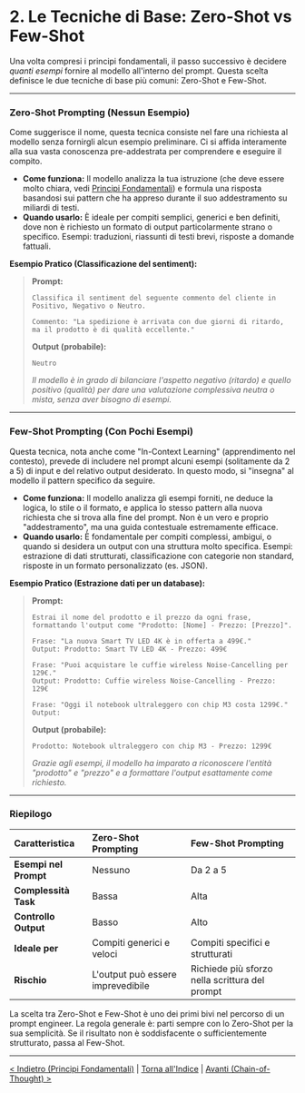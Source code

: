 # 2. Le Tecniche di Base: Zero-Shot vs Few-Shot

Una volta compresi i principi fondamentali, il passo successivo è decidere _quanti esempi_ fornire al modello all'interno del prompt. Questa scelta definisce le due tecniche di base più comuni: Zero-Shot e Few-Shot.

---

### Zero-Shot Prompting (Nessun Esempio)

Come suggerisce il nome, questa tecnica consiste nel fare una richiesta al modello senza fornirgli alcun esempio preliminare. Ci si affida interamente alla sua vasta conoscenza pre-addestrata per comprendere e eseguire il compito.

- **Come funziona:** Il modello analizza la tua istruzione (che deve essere molto chiara, vedi [Principi Fondamentali](./01-principi-fondamentali.md)) e formula una risposta basandosi sui pattern che ha appreso durante il suo addestramento su miliardi di testi.
- **Quando usarlo:** È ideale per compiti semplici, generici e ben definiti, dove non è richiesto un formato di output particolarmente strano o specifico. Esempi: traduzioni, riassunti di testi brevi, risposte a domande fattuali.

**Esempio Pratico (Classificazione del sentiment):**

> **Prompt:**
>
> ```
> Classifica il sentiment del seguente commento del cliente in Positivo, Negativo o Neutro.
>
> Commento: "La spedizione è arrivata con due giorni di ritardo, ma il prodotto è di qualità eccellente."
> ```
>
> **Output (probabile):**
>
> ```
> Neutro
> ```
>
> _Il modello è in grado di bilanciare l'aspetto negativo (ritardo) e quello positivo (qualità) per dare una valutazione complessiva neutra o mista, senza aver bisogno di esempi._

---

### Few-Shot Prompting (Con Pochi Esempi)

Questa tecnica, nota anche come "In-Context Learning" (apprendimento nel contesto), prevede di includere nel prompt alcuni esempi (solitamente da 2 a 5) di input e del relativo output desiderato. In questo modo, si "insegna" al modello il pattern specifico da seguire.

- **Come funziona:** Il modello analizza gli esempi forniti, ne deduce la logica, lo stile o il formato, e applica lo stesso pattern alla nuova richiesta che si trova alla fine del prompt. Non è un vero e proprio "addestramento", ma una guida contestuale estremamente efficace.
- **Quando usarlo:** È fondamentale per compiti complessi, ambigui, o quando si desidera un output con una struttura molto specifica. Esempi: estrazione di dati strutturati, classificazione con categorie non standard, risposte in un formato personalizzato (es. JSON).

**Esempio Pratico (Estrazione dati per un database):**

> **Prompt:**
>
> ```
> Estrai il nome del prodotto e il prezzo da ogni frase, formattando l'output come "Prodotto: [Nome] - Prezzo: [Prezzo]".
>
> Frase: "La nuova Smart TV LED 4K è in offerta a 499€."
> Output: Prodotto: Smart TV LED 4K - Prezzo: 499€
>
> Frase: "Puoi acquistare le cuffie wireless Noise-Cancelling per 129€."
> Output: Prodotto: Cuffie wireless Noise-Cancelling - Prezzo: 129€
>
> Frase: "Oggi il notebook ultraleggero con chip M3 costa 1299€."
> Output:
> ```
>
> **Output (probabile):**
>
> ```
> Prodotto: Notebook ultraleggero con chip M3 - Prezzo: 1299€
> ```
>
> _Grazie agli esempi, il modello ha imparato a riconoscere l'entità "prodotto" e "prezzo" e a formattare l'output esattamente come richiesto._

---

### Riepilogo

| Caratteristica        | Zero-Shot Prompting               | Few-Shot Prompting                             |
| :-------------------- | :-------------------------------- | :--------------------------------------------- |
| **Esempi nel Prompt** | Nessuno                           | Da 2 a 5                                       |
| **Complessità Task**  | Bassa                             | Alta                                           |
| **Controllo Output**  | Basso                             | Alto                                           |
| **Ideale per**        | Compiti generici e veloci         | Compiti specifici e strutturati                |
| **Rischio**           | L'output può essere imprevedibile | Richiede più sforzo nella scrittura del prompt |

La scelta tra Zero-Shot e Few-Shot è uno dei primi bivi nel percorso di un prompt engineer. La regola generale è: parti sempre con lo Zero-Shot per la sua semplicità. Se il risultato non è soddisfacente o sufficientemente strutturato, passa al Few-Shot.

---

[< Indietro (Principi Fondamentali)](./01-principi-fondamentali.md) | [Torna all'Indice](./index.md) | [Avanti (Chain-of-Thought) >](./03-chain-of-thought.md)
